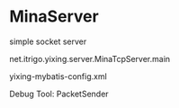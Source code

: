 # MinaServer

simple socket server

net.itrigo.yixing.server.MinaTcpServer.main

yixing-mybatis-config.xml

Debug Tool: PacketSender
